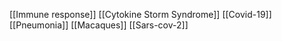 [[Immune response]]
[[Cytokine Storm Syndrome]]
[[Covid-19]]
[[Pneumonia]]
[[Macaques]]
[[Sars-cov-2]]
